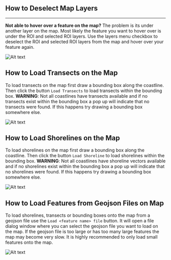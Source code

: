 ## How to Deselect Map Layers

---

**Not able to hover over a feature on the map?** The problem is its under another layer on the map. Most likely the feature you want to hover over is under the ROI and selected ROI layers. Use the layers menu checkbox to deselect the ROI and selected ROI layers from the map and hover over your feature again.

![Alt text](../../../../../../../../C:/1_USGS/CoastSeg/repos/2_CoastSeg/CoastSeg_fork/Seg2Map/docs/gifs/change_layer_demo.gif)

## How to Load Transects on the Map
To load transects on the map first draw a bounding box along the coastline. Then click the button `Load Transects` to load transects within the bounding box.
**WARNING**: Not all coastlines have transects available and if no transects exist within the bounding box a pop up will indicate that no transects were found. If this happens try drawing a bounding box somewhere else.

![Alt text](../../../../../../../../C:/1_USGS/CoastSeg/repos/2_CoastSeg/CoastSeg_fork/Seg2Map/docs/gifs/load_shoreline_transect_demo.gif)

## How to Load Shorelines on the Map
To load shorelines on the map first draw a bounding box along the coastline. Then click the button `Load Shoreline` to load shorelines within the bounding box.
**WARNING**: Not all coastlines have shoreline vectors available and if no shorelines exist within the bounding box a pop up will indicate that no shorelines were found. If this happens try drawing a bounding box somewhere else.

![Alt text](../../../../../../../../C:/1_USGS/CoastSeg/repos/2_CoastSeg/CoastSeg_fork/Seg2Map/docs/gifs/load_shoreline_transect_demo.gif)

## How to Load Features from Geojson Files on Map
To load shorelines, transects or bounding boxes onto the map from a geojson file use the `Load <feature name> file` button. It will open a file dialog window where you can select the geojson file you want to load on the map. If the geojson file is too large or has too many large features the map may become very slow. It is highly recommended to only load small features onto the map.

![Alt text](../../../../../../../../C:/1_USGS/CoastSeg/repos/2_CoastSeg/CoastSeg_fork/Seg2Map/docs/gifs/load_geojson_files_demo.gif)